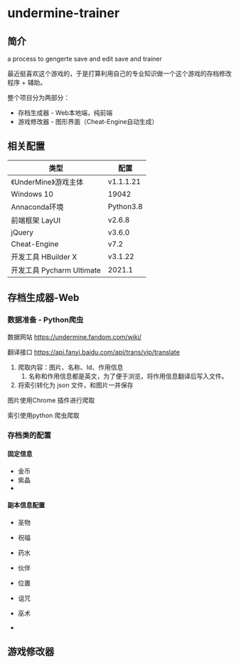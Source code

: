 # undermine-trainer

## 简介

a process to gengerte save and edit save and trainer

最近挺喜欢这个游戏的，于是打算利用自己的专业知识做一个这个游戏的存档修改程序 + 辅助。

整个项目分为两部分：

- 存档生成器 - Web本地端，纯前端
- 游戏修改器 - 图形界面（Cheat-Engine自动生成）

## 相关配置

| 类型                      | 配置      |
| ------------------------- | --------- |
| 《UnderMine》游戏主体     | v1.1.1.21 |
| Windows 10                | 19042     |
| Annaconda环境             | Python3.8 |
| 前端框架 LayUI            | v2.6.8    |
| jQuery                    | v3.6.0    |
| Cheat-Engine              | v7.2      |
| 开发工具 HBuilder X       | v3.1.22   |
| 开发工具 Pycharm Ultimate | 2021.1    |

## 存档生成器-Web

### 数据准备 - Python爬虫

数据网站 https://undermine.fandom.com/wiki/

翻译接口 https://api.fanyi.baidu.com/api/trans/vip/translate

1. 爬取内容：图片、名称、Id、作用信息
   1. 名称和作用信息都是英文，为了便于浏览，将作用信息翻译后写入文件。
2. 将索引转化为 json 文件，和图片一并保存

图片使用Chrome 插件进行爬取

索引使用python 爬虫爬取

### 存档类的配置

#### 固定信息

- 金币
- 紫晶
- 



#### 副本信息配置

- 圣物
- 祝福
- 药水
- 伙伴
- 位置
- 诅咒
- 巫术

- 



## 游戏修改器









